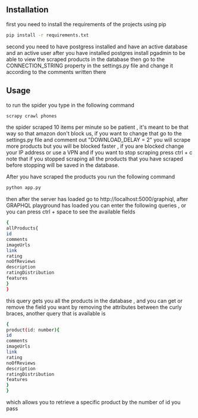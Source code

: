 ## Installation

first you need to install the requirements of the projects using pip

```bash
pip install -r requirements.txt
```

second you need to have postgress installed and have an active database and an active user 
after you have installed postgres install pgadmin to be able to view the scraped products in the database 
then go to the CONNECTION_STRING property in the settings.py file and change it according to the comments written there

## Usage

to run the spider you type in the following command
```bash
scrapy crawl phones
```
the spider scraped 10 items per minute so be patient , it's meant to be that way so that amazon don't block us,
if you want to change that go to the settings.py file and comment out "DOWNLOAD_DELAY = 2" you will scrape
more products but you will be blocked faster , if you are blocked change your IP address or use a VPN and if you want to stop scraping press ctrl + c 
note that if you stopped scraping all the products that you have scraped before stopping will be saved in the database.

After you have scraped the products you run the following command 
```bash
python app.py
```
then after the server has loaded go to http://localhost:5000/graphiql, after GRAPHQL playground has loaded 
you can enter the following queries , or you can press ctrl + space to see the available fields
```bash
{
allProducts{
id
comments
imageUrls
link
rating
noOfReviews
description
ratingDistribution
features
}
}
```
this query gets you all the products in the database , and you can get or remove the field you want 
by removing the attributes between the curly braces, another query that is available is 

```bash
{
product(id: number){
id
comments
imageUrls
link
rating
noOfReviews
description
ratingDistribution
features
}
}
```
which allows you to retrieve a specific product by the number of id you pass
